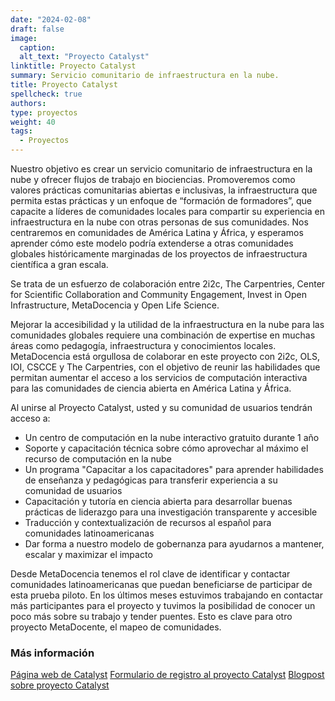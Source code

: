 ```yaml
---
date: "2024-02-08"
draft: false
image:
  caption: 
  alt_text: "Proyecto Catalyst"
linktitle: Proyecto Catalyst
summary: Servicio comunitario de infraestructura en la nube. 
title: Proyecto Catalyst 
spellcheck: true
authors: 
type: proyectos
weight: 40
tags:
  - Proyectos
---
```


Nuestro objetivo es crear un servicio comunitario de infraestructura en la nube y ofrecer flujos de trabajo en biociencias. Promoveremos como valores prácticas comunitarias abiertas e inclusivas, la infraestructura que permita estas prácticas y un enfoque de “formación de formadores”, que capacite a líderes de comunidades locales para compartir su experiencia en infraestructura en la nube con otras personas de sus comunidades. Nos centraremos en comunidades de América Latina y África, y esperamos aprender cómo este modelo podría extenderse a otras comunidades globales históricamente marginadas de los proyectos de infraestructura científica a gran escala.

Se trata de un esfuerzo de colaboración entre 2i2c, The Carpentries, Center for Scientific Collaboration and Community Engagement, Invest in Open Infrastructure, MetaDocencia y Open Life Science.

Mejorar la accesibilidad y la utilidad de la infraestructura en la nube para las comunidades globales requiere una combinación de expertise en muchas áreas como pedagogía, infraestructura y conocimientos locales. MetaDocencia está orgullosa de colaborar en este proyecto con 2i2c, OLS, IOI, CSCCE y The Carpentries, con el objetivo de reunir las habilidades que permitan aumentar el acceso a los servicios de computación interactiva para las comunidades de ciencia abierta en América Latina y África.

Al unirse al Proyecto Catalyst, usted y su comunidad de usuarios tendrán acceso a:
* Un centro de computación en la nube interactivo gratuito durante 1 año
* Soporte y capacitación técnica sobre cómo aprovechar al máximo el recurso de computación en la nube
* Un programa "Capacitar a los capacitadores" para aprender habilidades de enseñanza y pedagógicas para transferir experiencia a su comunidad de usuarios
* Capacitación y tutoría en ciencia abierta para desarrollar buenas prácticas de liderazgo para una investigación transparente y accesible
* Traducción y contextualización de recursos al español para comunidades latinoamericanas
* Dar forma a nuestro modelo de gobernanza para ayudarnos a mantener, escalar y maximizar el impacto

Desde MetaDocencia tenemos el rol clave de identificar y contactar comunidades latinoamericanas que puedan beneficiarse de participar de esta prueba piloto. En los últimos meses estuvimos trabajando en contactar más participantes para el proyecto y tuvimos la posibilidad de conocer un poco más sobre su trabajo y tender puentes. Esto es clave para otro proyecto MetaDocente, el mapeo de comunidades.

### Más información
[Página web de Catalyst](https://catalystproject.cloud/index.html "Página web del proyecto Catalyst")
[Formulario de registro al proyecto Catalyst](https://catalystproject.cloud/register.html "Formulario de registro")
[Blogpost sobre proyecto Catalyst](https://www.metadocencia.org/post/20231215-comunidadescatalyst/ "MetaDocencia le da la bienvenida a las primeras comunidades latinoamericanas que participan en el proyecto Catalyst")




